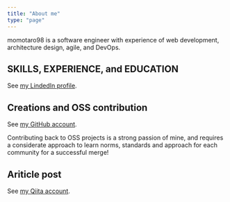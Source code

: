 ```yaml
---
title: "About me"
type: "page"
---
```


momotaro98 is a software engineer with experience of web development, architecture design, agile, and DevOps.

## SKILLS, EXPERIENCE, and EDUCATION

See [my LindedIn profile](https://www.linkedin.com/in/shintaro-ikeda-8382b2118/).

## Creations and OSS contribution

See [my GitHub account](https://github.com/momotaro98).

Contributing back to OSS projects is a strong passion of mine, and requires a considerate approach to learn norms, standards and approach for each community for a successful merge!

## Ariticle post

See [my Qiita account](https://qiita.com/momotaro98).